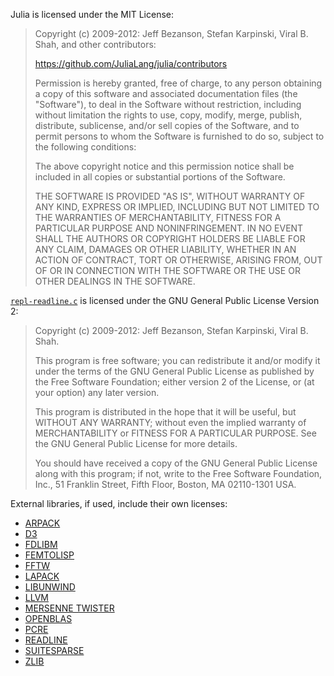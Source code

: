 Julia is licensed under the MIT License:

> Copyright (c) 2009-2012: Jeff Bezanson, Stefan Karpinski, Viral B. Shah, 
> and other contributors:
> 
> https://github.com/JuliaLang/julia/contributors
> 
> Permission is hereby granted, free of charge, to any person obtaining
> a copy of this software and associated documentation files (the
> "Software"), to deal in the Software without restriction, including
> without limitation the rights to use, copy, modify, merge, publish,
> distribute, sublicense, and/or sell copies of the Software, and to
> permit persons to whom the Software is furnished to do so, subject to
> the following conditions:
> 
> The above copyright notice and this permission notice shall be
> included in all copies or substantial portions of the Software.
> 
> THE SOFTWARE IS PROVIDED "AS IS", WITHOUT WARRANTY OF ANY KIND,
> EXPRESS OR IMPLIED, INCLUDING BUT NOT LIMITED TO THE WARRANTIES OF
> MERCHANTABILITY, FITNESS FOR A PARTICULAR PURPOSE AND
> NONINFRINGEMENT. IN NO EVENT SHALL THE AUTHORS OR COPYRIGHT HOLDERS BE
> LIABLE FOR ANY CLAIM, DAMAGES OR OTHER LIABILITY, WHETHER IN AN ACTION
> OF CONTRACT, TORT OR OTHERWISE, ARISING FROM, OUT OF OR IN CONNECTION
> WITH THE SOFTWARE OR THE USE OR OTHER DEALINGS IN THE SOFTWARE.

[`repl-readline.c`](https://github.com/JuliaLang/julia/blob/master/ui/repl-readline.c)
is licensed under the GNU General Public License Version 2:

> Copyright (c) 2009-2012: Jeff Bezanson, Stefan Karpinski, Viral B. Shah.
> 
> This program is free software; you can redistribute it and/or modify
> it under the terms of the GNU General Public License as published by
> the Free Software Foundation; either version 2 of the License, or
> (at your option) any later version.
> 
> This program is distributed in the hope that it will be useful,
> but WITHOUT ANY WARRANTY; without even the implied warranty of
> MERCHANTABILITY or FITNESS FOR A PARTICULAR PURPOSE.  See the
> GNU General Public License for more details.
> 
> You should have received a copy of the GNU General Public License along
> with this program; if not, write to the Free Software Foundation, Inc.,
> 51 Franklin Street, Fifth Floor, Boston, MA 02110-1301 USA.

External libraries, if used, include their own licenses:

- [ARPACK](http://www.caam.rice.edu/software/ARPACK/RiceBSD.txt#LICENSE)
- [D3](https://github.com/mbostock/d3/raw/master/LICENSE)
- [FDLIBM](http://www.netlib.org/fdlibm/fdlibm.h)
- [FEMTOLISP](https://github.com/JeffBezanson/femtolisp)
- [FFTW](http://fftw.org/doc/License-and-Copyright.html)
- [LAPACK](http://netlib.org/lapack/LICENSE.txt)
- [LIBUNWIND](http://git.savannah.gnu.org/gitweb/?p=libunwind.git;a=blob_plain;f=LICENSE;hb=master)
- [LLVM](http://llvm.org/releases/3.0/LICENSE.TXT)
- [MERSENNE TWISTER](http://www.math.sci.hiroshima-u.ac.jp/~m-mat/MT/SFMT/LICENSE.txt)
- [OPENBLAS](https://raw.github.com/xianyi/OpenBLAS/master/LICENSE)
- [PCRE](http://www.pcre.org/licence.txt)
- [READLINE](http://cnswww.cns.cwru.edu/php/chet/readline/rltop.html)
- [SUITESPARSE](http://www.cise.ufl.edu/research/sparse/SuiteSparse/current/SuiteSparse/)
- [ZLIB](http://zlib.net/zlib_license.html)
